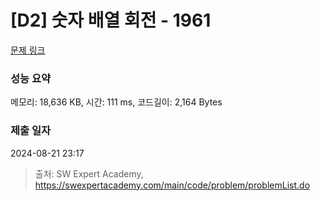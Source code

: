 # [D2] 숫자 배열 회전 - 1961 

[문제 링크](https://swexpertacademy.com/main/code/problem/problemDetail.do?contestProbId=AV5Pq-OKAVYDFAUq) 

### 성능 요약

메모리: 18,636 KB, 시간: 111 ms, 코드길이: 2,164 Bytes

### 제출 일자

2024-08-21 23:17



> 출처: SW Expert Academy, https://swexpertacademy.com/main/code/problem/problemList.do